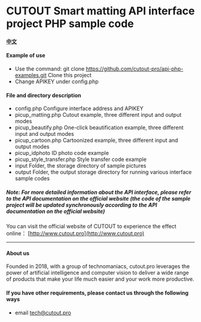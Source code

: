 # CUTOUT Smart matting API interface project PHP sample code

#### [中文](./README_CN.md)

#### Example of use
- Use the command: git clone https://github.com/cutout-pro/api-php-examples.git Clone this project
- Change APIKEY under config.php

#### File and directory description

- config.php Configure interface address and APIKEY
- picup_matting.php Cutout example, three different input and output modes
- picup_beautify.php One-click beautification example, three different input and output modes
- picup_cartoon.php Cartoonized example, three different input and output modes
- picup_idphoto ID photo code example
- picup_style_transfer.php Style transfer code example
- input Folder, the storage directory of sample pictures 
- output Folder, the output storage directory for running various interface sample codes

##### Note: For more detailed information about the API interface, please refer to the API documentation on the official website (the code of the sample project will be updated synchronously according to the API documentation on the official website)
You can visit the official website of CUTOUT to experience the effect online： [http://www.cutout.pro](http://www.cutout.pro)

---
#### About us
Founded in 2018, with a group of technomaniacs, cutout.pro leverages the power of artificial intelligence and computer vision to deliver a wide range of products that make your life much easier and your work more productive.

#### If you have other requirements, please contact us through the following ways
- email
  tech@cutout.pro
